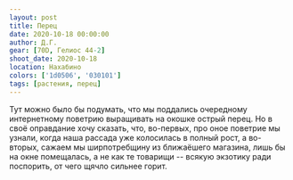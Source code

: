 ```yaml
---
layout: post
title: Перец
date: 2020-10-18 00:00:00
author: Д.Г.
gear: [70D, Гелиос 44-2]
shoot_date: 2020-10-18
location: Нахабино
colors: ['1d0506', '030101']
tags: [растения, перец]
---
```

Тут можно было бы подумать, что мы поддались очередному интернетному поветрию выращивать на окошке острый перец. Но в своё оправдание хочу сказать, что, во-первых, про оное поветрие мы узнали, когда наша рассада уже колосилась в полный рост, а во-вторых, сажаем мы ширпотребщину из ближаёшего магазина, лишь бы на окне помещалась, а не как те товарищи -- всякую экзотику ради поспорить, от чего щячло сильнее горит.
